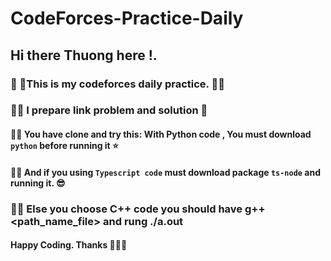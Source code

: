 # CodeForces-Practice-Daily
## Hi there Thuong here !. 

### 🧠 🧠This is my codeforces daily practice. 🤯🤯

### 💁‍♀️ I prepare link problem and solution  🙋

#### 💁‍♀️ You have clone and try this: With Python code , You must download `python` before running it ⭐️
#### 💁‍♀️ And if you using `Typescript code` must download package `ts-node` and running it. 😎
### 💁‍♀️ Else you choose C++ code you should have g++ <path_name_file> and rung ./a.out 

#### Happy Coding. Thanks 👨‍💻🎉
